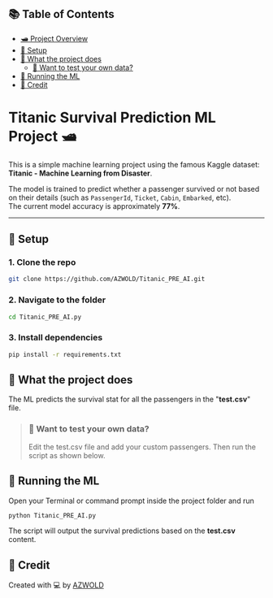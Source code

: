 ## 📚 Table of Contents

- [🛥️ Project Overview](#titanic-survival-prediction-ml-project-️)
- [🚀 Setup](#-setup)
- [🤖 What the project does](#-what-the-project-does)
  - [🔧 Want to test your own data?](#-want-to-test-your-own-data)
- [🏃 Running the ML](#-running-the-ml)
- [🙏 Credit](#-credit)

# Titanic Survival Prediction ML Project 🛥️

This is a simple machine learning project using the famous Kaggle dataset: **Titanic - Machine Learning from Disaster**.

The model is trained to predict whether a passenger survived or not based on their details (such as `PassengerId`, `Ticket`, `Cabin`, `Embarked`, etc).  
The current model accuracy is approximately **77%**.

---

## 🚀 Setup

### 1. Clone the repo
```bash
git clone https://github.com/AZWOLD/Titanic_PRE_AI.git
```
### 2. Navigate to the folder
```bash
cd Titanic_PRE_AI.py
```
### 3. Install dependencies
```bash
pip install -r requirements.txt
```

## 🤖 What the project does
The ML predicts the survival stat for all the passengers in the "**test.csv**" file.

>### 🔧 Want to test your own data?
>Edit the test.csv file and add your custom passengers. Then run the script as shown below.

## 🏃 Running the ML
Open your Terminal or command prompt inside the project folder and run
```bash
python Titanic_PRE_AI.py
```
The script will output the survival predictions based on the **test.csv** content.

## 🙏 Credit
Created with 💻 by [AZWOLD](https://github.com/AZWOLD)
